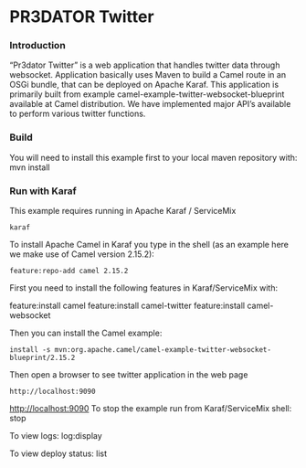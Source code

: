 # PR3DATOR Twitter

### Introduction
“Pr3dator Twitter” is a web application that handles twitter data through websocket. Application basically uses Maven to build a Camel route in an OSGi bundle, that can be deployed on Apache Karaf. This application is primarily built from example camel-example-twitter-websocket-blueprint available at Camel distribution. We have implemented major API’s available to perform various twitter functions.


### Build
You will need to install this example first to your local maven repository with:
  mvn install

### Run with Karaf
This example requires running in Apache Karaf / ServiceMix

	karaf

To install Apache Camel in Karaf you type in the shell (as an example here we make use of
Camel version 2.15.2):

	feature:repo-add camel 2.15.2

First you need to install the following features in Karaf/ServiceMix with:

  feature:install camel
	feature:install camel-twitter
	feature:install camel-websocket

Then you can install the Camel example:

	install -s mvn:org.apache.camel/camel-example-twitter-websocket-blueprint/2.15.2

Then open a browser to see  twitter application in the web page

	http://localhost:9090
<http://localhost:9090>
To stop the example run from Karaf/ServiceMix shell:
  stop <bundle id>

To view logs:
 log:display

To view deploy status:
 list

